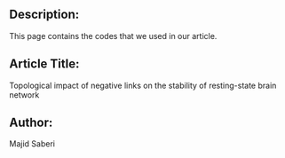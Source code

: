 
## Description:
This page contains the codes that we used in our article.

## Article Title:
Topological impact of negative links on the stability of resting-state brain network

## Author:
Majid Saberi

